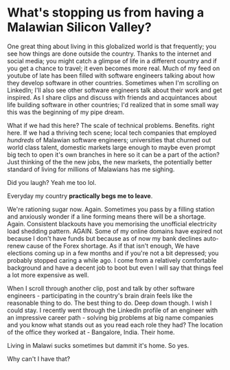 # What's stopping us from having a Malawian Silicon Valley?

One great thing about living in this globalized world is that frequently; you see how things are done outside the country. Thanks to the internet and social media; you might catch a glimpse of life in a different country and if you get a chance to travel; it even becomes more real. Much of my feed on youtube of late has been filled with software engineers talking about how they develop software in other countries. Sometimes when I'm scrolling on LinkedIn; I'll also see other software engineers talk about their work and get inspired. As I share clips and discuss with friends and acquintances about life building software in other countries; I'd realized that in some small way this was the beginning of my pipe dream. 

What if we had this here? The scale of technical problems. Benefits. right here. If we had a thriving tech scene; local tech companies that employed _hundreds_ of Malawian software engineers; universities that churned out world class talent, domestic markets large enough to maybe even prompt big tech to open it's own branches in here so it can be a part of the action? Just thinking of the the new jobs, the new markets, the potentially better standard of living for millions of Malawians has me sighing.

Did you laugh? Yeah me too lol. 

Everyday my country **practically begs me to leave**. 

We're rationing sugar now. Again. Sometimes you pass by a filling station and anxiously wonder if a line forming means there will be a shortage. Again. Consistent blackouts have you memorising the unofficial electricity load shedding pattern. AGAIN. Some of my online domains have expired not because I don't have funds but because as of now my bank declines auto-renew cause of the Forex shortage. As if that isn't enough, We have elections coming up in a few months and if you're not a bit depressed; you probably stopped caring a while ago. I come from a relatively comfortable background and have a decent job to boot but even I will say that things feel a lot more expensive as well. 

When I scroll through another clip, post and talk by other software engineers - participating in the country's brain drain feels like the reasonable thing to do. The best thing to do. Deep down though. I wish I could stay. I recently went through the LinkedIn profile of an engineer with an impressive career path - solving big problems at big name companies and you know what stands out as you read each role they had? The location of the office they worked at - Bangalore, India. Their home. 

Living in Malawi sucks sometimes but dammit it's home. So yes. 

Why can't I have that?
